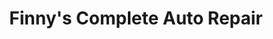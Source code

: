 ---
title: "Finny's Complete Auto Repair"
url: /radcliff/finnys-complete-auto-repair/
shop: car repair
---